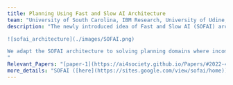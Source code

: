 ```yaml
---
title: Planning Using Fast and Slow AI Architecture  
team: "University of South Carolina, IBM Research, University of Udine, University of Brescia"  
description: "The newly introduced idea of Fast and Slow AI (SOFAI) architecture is inspired from the cognitive theories mentioned by Daniel Kahneman in Thinking Fast and Slow. This research project aims to build AI-supported machines that can 1) make decisions with emergent behaviors similar to the human ones and 2) support human decision making through nudging and explanations. To achieve these goals, the team is designing and building a cognitive architecture (SOFAI, see below) to mimic these two broad modalities in a machine.

![sofai_architecture](./images/SOFAI.png)

We adapt the SOFAI architecture to solving planning domains where incoming problems are solved by either system 1 (or ”fast” - S1) agents, also called solvers, that react by exploiting either past experience (case-based reasoning) or using a learnt model called as Plansformer, or by system 2 (or ”slow” - S2) agents, that are deliberately activated when there is the need to reason and search for optimal solutions beyond what is expected from the system 1 agent. SOFAI architecture with Plansformer as S1 solves more problems than the symbolic planner (FastDownward, which is also used as S2).
"  
Relevant_Papers: "[paper-1](https://ai4society.github.io/Papers/#2022-4), [paper-2](https://ai4society.github.io/Papers/#2021-5), [paper-3](https://ai4society.github.io/Papers/#2021-6), [paper-4](https://arxiv.org/abs/2212.08681)"  
more_details: "SOFAI ([here](https://sites.google.com/view/sofai/home)), fast-slow planning ([here](https://sites.google.com/site/biplavsrivastava/research-1/fast-slow-planning))"
---
```




